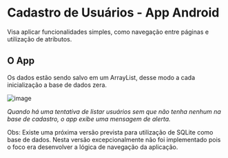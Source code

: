 # Cadastro de Usuários - App Android

Visa aplicar funcionalidades simples, como navegação entre páginas e utilização de atributos.

## O App
Os dados estão sendo salvo em um ArrayList, desse modo a cada inicialização a base de dados zera. 

![image](https://user-images.githubusercontent.com/38474570/193129920-40ca25d6-363e-4aec-954c-0b538af59d1f.png)

<i> Quando há uma tentativa de listar usuários sem que não tenha nenhum na base de cadastro, o app exibe uma mensagem de alerta. </i>

Obs: Existe uma próxima versão prevista para utilização de SQLite como base de dados. Nesta versão excepcionalmente não foi implementado pois o foco era desenvolver a lógica de navegação da aplicação.
